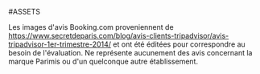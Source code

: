 #ASSETS

Les images d'avis Booking.com proveniennent de https://www.secretdeparis.com/blog/avis-clients-tripadvisor/avis-tripadvisor-1er-trimestre-2014/ et ont été éditées pour correspondre au besoin de l'évaluation. Ne représente aucunement des avis concernant la marque Parimis ou d'un quelconque autre établissement.